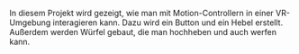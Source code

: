In diesem Projekt wird gezeigt, wie man mit Motion-Controllern in einer VR-Umgebung interagieren kann. Dazu wird ein Button und ein Hebel erstellt. Außerdem werden Würfel gebaut, die man hochheben und auch werfen kann.